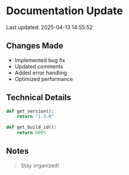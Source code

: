 # Documentation Update

Last updated: 2025-04-13 14:55:52

## Changes Made
- Implemented bug fix
- Updated comments
- Added error handling
- Optimized performance

## Technical Details
```python
def get_version():
    return "1.3.0"

def get_build_id():
    return 8095
```

## Notes
> Stay organized!
